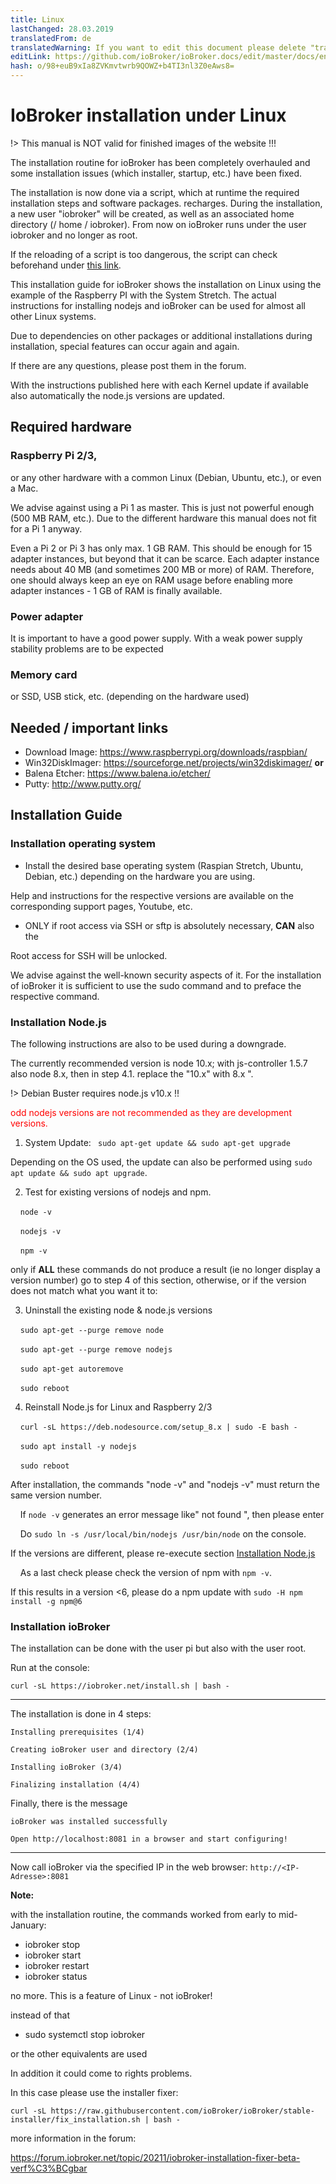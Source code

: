 ```yaml
---
title: Linux
lastChanged: 28.03.2019
translatedFrom: de
translatedWarning: If you want to edit this document please delete "translatedFrom" field, elsewise this document will be translated automatically again
editLink: https://github.com/ioBroker/ioBroker.docs/edit/master/docs/en/install/linux.md
hash: o/98+euB9xIa8ZVKmvtwrb9QOWZ+b4TI3nl3Z0eAws8=
---
```

# IoBroker installation under Linux
!> This manual is NOT valid for finished images of the website !!!

The installation routine for ioBroker has been completely overhauled and some installation issues (which installer, startup, etc.) have been fixed.

The installation is now done via a script, which at runtime the required installation steps and software packages. recharges. During the installation, a new user "iobroker" will be created, as well as an associated home directory (/ home / iobroker). From now on ioBroker runs under the user iobroker and no longer as root.

If the reloading of a script is too dangerous, the script can check beforehand under [this link](https://raw.githubusercontent.com/ioBroker/ioBroker/stable-installer/installer.sh).

This installation guide for ioBroker shows the installation on Linux using the example of the Raspberry PI with the System Stretch. The actual instructions for installing nodejs and ioBroker can be used for almost all other Linux systems.

Due to dependencies on other packages or additional installations during installation, special features can occur again and again.

If there are any questions, please post them in the forum.

With the instructions published here with each Kernel update if available also automatically the node.js versions are updated.

## Required hardware
### Raspberry Pi 2/3,
or any other hardware with a common Linux (Debian, Ubuntu, etc.), or even a Mac.

We advise against using a Pi 1 as master. This is just not powerful enough (500 MB RAM, etc.). Due to the different hardware this manual does not fit for a Pi 1 anyway.

Even a Pi 2 or Pi 3 has only max. 1 GB RAM. This should be enough for 15 adapter instances, but beyond that it can be scarce. Each adapter instance needs about 40 MB (and sometimes 200 MB or more) of RAM. Therefore, one should always keep an eye on RAM usage before enabling more adapter instances - 1 GB of RAM is finally available.

### Power adapter
It is important to have a good power supply. With a weak power supply stability problems are to be expected

### Memory card
or SSD, USB stick, etc. (depending on the hardware used)

## Needed / important links
* Download Image: https://www.raspberrypi.org/downloads/raspbian/
* Win32DiskImager: https://sourceforge.net/projects/win32diskimager/ **or**
* Balena Etcher: https://www.balena.io/etcher/
* Putty: http://www.putty.org/

## Installation Guide
### Installation operating system
* Install the desired base operating system (Raspian Stretch, Ubuntu, Debian, etc.) depending on the hardware you are using.

Help and instructions for the respective versions are available on the corresponding support pages, Youtube, etc.

* ONLY if root access via SSH or sftp is absolutely necessary, **CAN** also the

Root access for SSH will be unlocked.

We advise against the well-known security aspects of it. For the installation of ioBroker it is sufficient to use the sudo command and to preface the respective command.

### Installation Node.js
The following instructions are also to be used during a downgrade.

The currently recommended version is node 10.x; with js-controller 1.5.7 also node 8.x, then in step 4.1. replace the "10.x" with 8.x ".

!> Debian Buster requires node.js v10.x !!

<span style="color:red">odd nodejs versions are not recommended as they are development versions.</span>

1. System Update: `` sudo apt-get update && sudo apt-get upgrade``

Depending on the OS used, the update can also be performed using ``sudo apt update && sudo apt upgrade``.

2. Test for existing versions of nodejs and npm.

    ``node -v``

    ``nodejs -v``

    ``npm -v``

only if **ALL** these commands do not produce a result (ie no longer display a version number) go to step 4 of this section, otherwise, or if the version does not match what you want it to:

3. Uninstall the existing node & node.js versions

    ``sudo apt-get --purge remove node``

    ``sudo apt-get --purge remove nodejs``

    ``sudo apt-get autoremove``

    ``sudo reboot``

4. Reinstall Node.js for Linux and Raspberry 2/3

    ``curl -sL https://deb.nodesource.com/setup_8.x | sudo -E bash -``

    ``sudo apt install -y nodejs``

    ``sudo reboot``

After installation, the commands "node -v" and "nodejs -v" must return the same version number.

    If ``node -v`` generates an error message like" not found ", then please enter

    Do ``sudo ln -s /usr/local/bin/nodejs /usr/bin/node`` on the console.

If the versions are different, please re-execute section [Installation Node.js](#installation-nodejs)

    As a last check please check the version of npm with ``npm -v``.

If this results in a version <6, please do a npm update with ``sudo -H npm install -g npm@6``

### Installation ioBroker
The installation can be done with the user pi but also with the user root.

Run at the console:

``curl -sL https://iobroker.net/install.sh | bash -``

---

The installation is done in 4 steps:

``Installing prerequisites (1/4)``

``Creating ioBroker user and directory (2/4)``

``Installing ioBroker (3/4)``

``Finalizing installation (4/4)``

Finally, there is the message

``ioBroker was installed successfully``

``Open http://localhost:8081 in a browser and start configuring!``

---

Now call ioBroker via the specified IP in the web browser: ``http://<IP-Adresse>:8081``

**Note:**

with the installation routine, the commands worked from early to mid-January:

* iobroker stop
* iobroker start
* iobroker restart
* iobroker status

no more. This is a feature of Linux - not ioBroker!

instead of that

* sudo systemctl stop iobroker

or the other equivalents are used

In addition it could come to rights problems.

In this case please use the installer fixer:

``curl -sL https://raw.githubusercontent.com/ioBroker/ioBroker/stable-installer/fix_installation.sh | bash -``

more information in the forum:

https://forum.iobroker.net/topic/20211/iobroker-installation-fixer-beta-verf%C3%BCgbar
